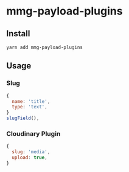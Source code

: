 # mmg-payload-plugins

## Install

`yarn add mmg-payload-plugins`

## Usage

### Slug
```js
{
  name: 'title',
  type: 'text',
}
slugField(),
```

### Cloudinary Plugin
```js
{
  slug: 'media',
  upload: true,
}
```
